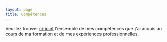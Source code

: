 ```yaml
---
layout: page
title: Compétences
---
```


Veuillez trouver [ci-joint](#) l'ensemble de mes compétences que j'ai acquis au cours de ma formation et de mes expériences professionnelles.

